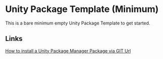 # Unity Package Template (Minimum)

This is a bare minimum empty Unity Package Template to get started.

## Links

[How to install a Unity Package Manager Package via GIT Url](https://docs.unity3d.com/Manual/upm-ui-giturl.html)  
